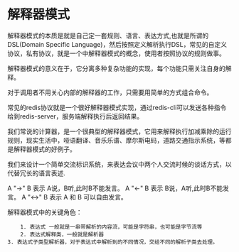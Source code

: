 # 解释器模式

解释器模式的本质是就是自己定一套规则、语言、表达方式,也就是所谓的DSL(Domain Specific Language)，然后按照定义解析执行DSL，常见的自定义协议，私有协议，就是一个中解释器模式的概念，使用者按照协议的规则做事。

解释器模式的意义在于，它分离多种复杂功能的实现，每个功能只需关注自身的解释。

对于调用者不用关心内部的解释器的工作，只需要用简单的方式组合命令。

常见的redis协议就是一个很好解释器模式实现，通过redis-cli可以发送各种指令给到redis-server，服务端解释执行后返回结果。

我们常说的计算器，是一个很典型的解释器模式，它用来解释执行加减乘除的运行规则，现实生活中，哑语翻译、音乐乐谱、摩尔斯电码，道路交通指示系统，等都是解释器模式的好例子。

我们来设计一个简单交流标识系统，来表达会议中两个人交流时候的谈话方式，以代替冗长的语言表述.

A "->"  B 表示  A说，B听,此时B不能发言。
A "<-"  B 表示  B说，A听,此时B不能发言。
A "<->" B 表示  A 和 B 可以自由发言。

解释器模式中的关键角色：

		1. 表达式 一般就是一串带解析的内容流，可能是字符串，也可能是字节流等
		2. 表达式解释类，一般就是解析器
    3. 表达式子类型解析器，对于表达式中解析到的不同情况，交给不同的解析子类去处理。

